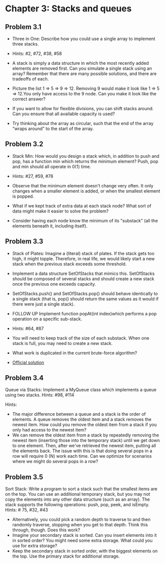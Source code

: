 # Chapter 3: Stacks and queues

## Problem 3.1

- Three in One: Describe how you could use a single array to implement three stacks. 

- Hints: #2, #72, #38, #58
- A stack is simply a data structure in which the most recently added elements are removed first. Can you simulate a single stack using an array? Remember that there are many possible solutions, and there are tradeoffs of each.
- Picture the list 1 => 5 => 9 => 12. Removing 9 would make it look like 1 => 5 => 12.You only have access to the 9 node. Can you make it look like the correct answer?
- If you want to allow for flexible divisions, you can shift stacks around. Can you ensure that all available capacity is used?
- Try thinking about the array as circular, such that the end of the array "wraps around" to the start of the array.

## Problem 3.2

- Stack Min: How would you design a stack which, in addition to push and pop, has a function min which returns the minimum element? Push, pop and min should all operate in 0(1) time.

- Hints: #27, #59, #78

- Observe that the minimum element doesn't change very often. It only changes when a smaller element is added, or when the smallest element is popped.
- What if we kept track of extra data at each stack node? What sort of data might make it easier to solve the problem?
- Consider having each node know the minimum of its "substack" (all the elements beneath it, including itself).

## Problem 3.3

- Stack of Plates: Imagine a (literal) stack of plates. If the stack gets too high, it might topple. Therefore, in real life, we would likely start a new stack when the previous stack exceeds some threshold. 

- Implement a data structure SetOfStacks that mimics this. SetOfStacks should be composed of several stacks and should create a new stack once the previous one exceeds capacity. 

- SetOfStacks.push() and SetOfStacks.pop() should behave identically to a single stack (that is, pop() should return the same values as it would if there were just a single stack).

- FOLLOW UP Implement function popAt(int index)which performs a pop operation on a specific sub-stack. 

- Hints: #64, #87

- You will need to keep track of the size of each substack. When one stack is full, you may need to create a new stack.
- What work is duplicated in the current brute-force algorithm?

- [Official solution](https://github.com/careercup/CtCI-6th-Edition-Python/blob/master/Chapter3/33StackOfPlates.py)

## Problem 3.4

Queue via Stacks: Implement a MyQueue class which implements a queue using two stacks.
Hints: #98, #114

Hints:
- The major difference between a queue and a stack is the order of elements. A queue removes the oldest item and a stack removes the newest item. How could you remove the oldest item from a stack if you only had access to the newest item?
- We can remove the oldest item from a stack by repeatedly removing the newest item (inserting those into the temporary stack) until we get down to one element. Then, after we've retrieved the newest item, putting all the elements back. The issue with this is that doing several pops in a row will require 0 (N) work each time. Can we optimize for scenarios where we might do several pops in a row?

## Problem 3.5

Sort Stack: Write a program to sort a stack such that the smallest items are on the top. You can use an additional temporary stack, but you may not copy the elements into any other data structure (such as an array). The stack supports the following operations: push, pop, peek, and isEmpty.
Hints: # 75, #32, #43

- Alternatively, you could pick a random depth to traverse to and then randomly traverse, stopping when you get to that depth. Think this through, though. Does this work?
- Imagine your secondary stack is sorted. Can you insert elements into it in sorted order? You might need some extra storage. What could you use for extra storage?
- Keep the secondary stack in sorted order, with the biggest elements on the top. Use the primary stack for additional storage.

